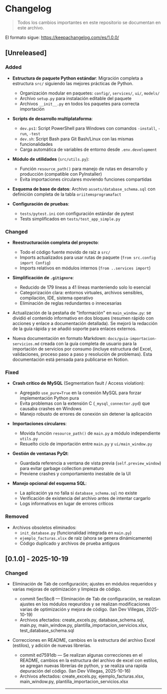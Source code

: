 
# Changelog

> Todos los cambios importantes en este repositorio se documentan en este archivo.

El formato sigue: https://keepachangelog.com/es/1.0.0/

## [Unreleased]

### Added

- **Estructura de paquete Python estándar**: Migración completa a estructura `src/` siguiendo las mejores prácticas de Python.
  - Organización modular en paquetes: `config/`, `services/`, `ui/`, `models/`
  - Archivo `setup.py` para instalación editable del paquete
  - Archivos `__init__.py` en todos los paquetes para correcta importación
  
- **Scripts de desarrollo multiplataforma**:
  - `dev.ps1`: Script PowerShell para Windows con comandos `-install`, `-run`, `-test`
  - `dev.sh`: Script Bash para Git Bash/Linux con las mismas funcionalidades
  - Carga automática de variables de entorno desde `.env.development`

- **Módulo de utilidades** (`src/utils.py`):
  - Función `resource_path()` para manejo de rutas en desarrollo y producción (compatible con PyInstaller)
  - Evita importaciones circulares moviendo funciones compartidas

- **Esquema de base de datos**: Archivo `assets/database_schema.sql` con definición completa de la tabla `oriitemsprogramafact`

- **Configuración de pruebas**: 
  - `tests/pytest.ini` con configuración estándar de pytest
  - Tests simplificados en `tests/test_app_simple.py`

### Changed

- **Reestructuración completa del proyecto**:
  - Todo el código fuente movido de raíz a `src/`
  - Imports actualizados para usar rutas de paquete (`from src.config import Config`)
  - Imports relativos en módulos internos (`from ..services import`)

- **Simplificación de `.gitignore`**:
  - Reducido de 179 líneas a 41 líneas manteniendo solo lo esencial
  - Categorización clara: entornos virtuales, archivos sensibles, compilación, IDE, sistema operativo
  - Eliminación de reglas redundantes o innecesarias

- Actualización de la pestaña de "Información" en `main_window.py`: se dividió el contenido informativo en dos bloques (resumen rápido con acciones y enlace a documentación detallada). Se mejoró la redacción de la guía rápida y se añadió soporte para enlaces externos.

- Nueva documentación en formato Markdown: `docs/guia-importacion-servicios.md` creada con la guía completa de usuario para la importación de servicios por consumo (incluye estructura del Excel, validaciones, proceso paso a paso y resolución de problemas). Esta documentación está pensada para publicarse en Notion.

### Fixed

- **Crash crítico de MySQL** (Segmentation fault / Access violation):
  - Agregado `use_pure=True` en la conexión MySQL para forzar implementación Python pura
  - Evita problemas con la extensión C (`_mysql_connector.pyd`) que causaba crashes en Windows
  - Manejo robusto de errores de conexión sin detener la aplicación
  
- **Importaciones circulares**:
  - Movida función `resource_path()` de `main.py` a módulo independiente `utils.py`
  - Resuelto ciclo de importación entre `main.py` y `ui/main_window.py`

- **Gestión de ventanas PyQt**:
  - Guardada referencia a ventana de vista previa (`self.preview_window`) para evitar garbage collection prematuro
  - Previene crashes y comportamiento inestable de la UI

- **Manejo opcional del esquema SQL**:
  - La aplicación ya no falla si `database_schema.sql` no existe
  - Verificación de existencia del archivo antes de intentar cargarlo
  - Logs informativos en lugar de errores críticos

### Removed

- Archivos obsoletos eliminados:
  - `init_database.py` (funcionalidad integrada en `main.py`)
  - `ejemplo_facturas.xlsx` de raíz (ahora se genera dinámicamente)
  - Código duplicado y archivos de prueba antiguos

## [0.1.0] - 2025-10-19

### Changed

- Eliminación de Tab de configuración; ajustes en módulos requeridos y varias mejoras de optimización y limpieza de código.
  - commit 5ec5bc8 — Eliminación de Tab de configuración, se realizan ajustes en los módulos reqeuridos y se realizan modificaciones varias de optimización y mejora de código. (Ian Dev Villegas, 2025-10-19)
  - Archivos afectados: create_excels.py, database_schema.sql, main.py, main_window.py, plantilla_importacion_servicios.xlsx, test_database_schema.sql

- Correcciones en README, cambios en la estructura del archivo Excel (estilos), y adición de nuevas librerías.
  - commit ed7591db — Se realizan algunas correcciones en el README, cambios en la estructura del archivo de excel con estilos, se agregan nuevas librerías de python, y se realiza una rapida depuración del código. (Ian Dev Villegas, 2025-10-16)
  - Archivos afectados: create_excels.py, ejemplo_facturas.xlsx, main_window.py, plantilla_importacion_servicios.xlsx

---